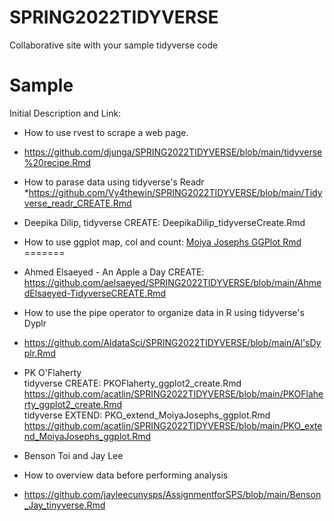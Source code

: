 # SPRING2022TIDYVERSE
Collaborative site with your sample tidyverse code

# Sample
Initial Description and Link: 

* How to use rvest to scrape a web page.
* https://github.com/djunga/SPRING2022TIDYVERSE/blob/main/tidyverse%20recipe.Rmd

* How to parase data using tidyverse's Readr
*https://github.com/Vy4thewin/SPRING2022TIDYVERSE/blob/main/Tidyverse_readr_CREATE.Rmd

* Deepika Dilip, tidyverse CREATE: DeepikaDilip_tidyverseCreate.Rmd


* How to use ggplot map, col and count: <a href = "https://github.com/moiyajosephs/SPRING2022TIDYVERSE/blob/main/MoiyaJosephs_ggplot.Rmd"> Moiya Josephs GGPlot Rmd </a>
=======

* Ahmed Elsaeyed - An Apple a Day CREATE: https://github.com/aelsaeyed/SPRING2022TIDYVERSE/blob/main/AhmedElsaeyed-TidyverseCREATE.Rmd
* How to use the pipe operator to organize data in R using tidyverse's Dyplr
* https://github.com/AldataSci/SPRING2022TIDYVERSE/blob/main/Al'sDyplr.Rmd


* PK O'Flaherty  
  tidyverse CREATE: PKOFlaherty_ggplot2_create.Rmd  
  https://github.com/acatlin/SPRING2022TIDYVERSE/blob/main/PKOFlaherty_ggplot2_create.Rmd  
  tidyverse EXTEND: PKO_extend_MoiyaJosephs_ggplot.Rmd  
  https://github.com/acatlin/SPRING2022TIDYVERSE/blob/main/PKO_extend_MoiyaJosephs_ggplot.Rmd  

* Benson Toi and Jay Lee
* How to overview data before performing analysis
* https://github.com/jayleecunysps/AssignmentforSPS/blob/main/Benson_Jay_tinyverse.Rmd
